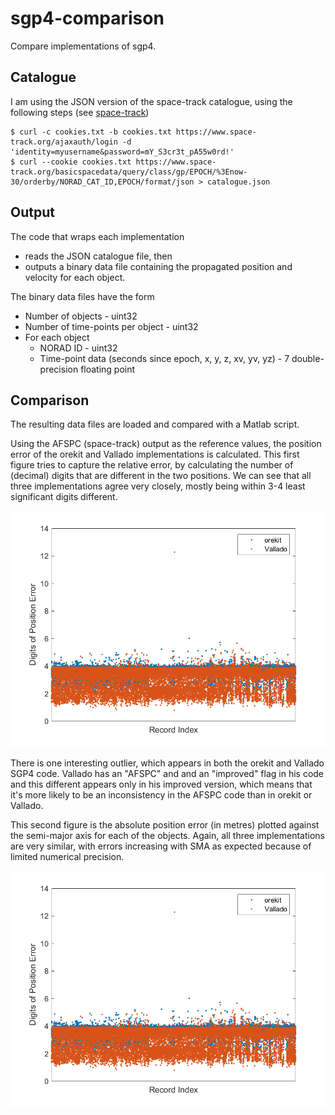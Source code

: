# sgp4-comparison
Compare implementations of sgp4.

## Catalogue
I am using the JSON version of the space-track catalogue, using the following steps (see [space-track](https://www.space-track.org/documentation#howto-api_curl))
```
$ curl -c cookies.txt -b cookies.txt https://www.space-track.org/ajaxauth/login -d 'identity=myusername&password=mY_S3cr3t_pA55w0rd!'
$ curl --cookie cookies.txt https://www.space-track.org/basicspacedata/query/class/gp/EPOCH/%3Enow-30/orderby/NORAD_CAT_ID,EPOCH/format/json > catalogue.json
```

## Output
The code that wraps each implementation
* reads the JSON catalogue file, then
* outputs a binary data file containing the propagated position and velocity for each object.

The binary data files have the form
* Number of objects - uint32
* Number of time-points per object - uint32
* For each object
  * NORAD ID - uint32
  * Time-point data (seconds since epoch, x, y, z, xv, yv, yz) - 7 double-precision floating point

## Comparison
The resulting data files are loaded and compared with a Matlab script.

Using the AFSPC (space-track) output as the reference values, the position error of the orekit and Vallado implementations is calculated.  This first figure tries to capture the relative error, by calculating the number of (decimal) digits that are different in the two positions.  We can see that all three implementations agree very closely, mostly being within 3-4 least significant digits different.

![Relative position error](figures/rel_error.png)

There is one interesting outlier, which appears in both the orekit and Vallado SGP4 code.  Vallado has an "AFSPC" and and an "improved" flag in his code and this different appears only in his improved version, which means that it's more likely to be an inconsistency in the AFSPC code than in orekit or Vallado.

This second figure is the absolute position error (in metres) plotted against the semi-major axis for each of the objects.  Again, all three implementations are very similar, with errors increasing with SMA as expected because of limited numerical precision.

![Absolute position error](figures/rel_error.png)


